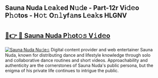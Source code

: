 ## Sauna Nuda L𝚎a𝚔ed N𝚞𝚍e - Part-12r Vi𝚍𝚎o P𝚑𝚘tos - H𝚘𝚝 O𝚗𝚕yf𝚊ns L𝚎a𝚔s HLGNV

# <h2><a href="http://kf0r9k4.oniu.top/?m=Sauna+Nuda">🔗👉 🔴 Sauna Nuda P𝚑ot𝚘𝚜 V𝚒d𝚎o</a></h2>

[![Sauna Nuda Nu𝚍e𝚜](https://i.imgur.com/0qMVB7G.gif)](http://kf0r9k4.oniu.top/?m=Sauna+Nuda)
Digital content provider and web entertainer Sauna Nuda, known for distributing dance and lifestyle knowledge through solo and collaborative dance routines and short videos. Approachability and authenticity are the cornerstones of Sauna Nuda's public persona, but the enigma of his private life continues to intrigue the public.  
